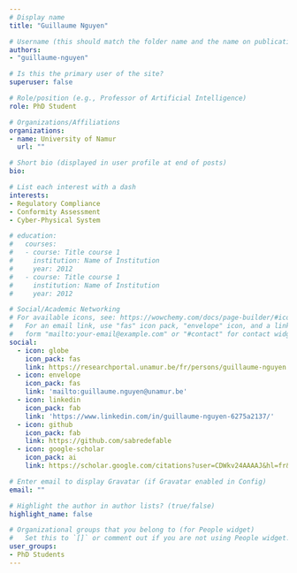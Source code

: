 ```yaml
---
# Display name
title: "Guillaume Nguyen"

# Username (this should match the folder name and the name on publications)
authors:
- "guillaume-nguyen"

# Is this the primary user of the site?
superuser: false

# Role/position (e.g., Professor of Artificial Intelligence)
role: PhD Student

# Organizations/Affiliations
organizations:
- name: University of Namur
  url: ""

# Short bio (displayed in user profile at end of posts)
bio: 

# List each interest with a dash
interests:
- Regulatory Compliance 
- Conformity Assessment 
- Cyber-Physical System

# education:
#   courses:
#   - course: Title course 1
#     institution: Name of Institution
#     year: 2012
#   - course: Title course 1
#     institution: Name of Institution
#     year: 2012

# Social/Academic Networking
# For available icons, see: https://wowchemy.com/docs/page-builder/#icons
#   For an email link, use "fas" icon pack, "envelope" icon, and a link in the
#   form "mailto:your-email@example.com" or "#contact" for contact widget.
social:
  - icon: globe
    icon_pack: fas
    link: https://researchportal.unamur.be/fr/persons/guillaume-nguyen
  - icon: envelope
    icon_pack: fas
    link: 'mailto:guillaume.nguyen@unamur.be'  
  - icon: linkedin
    icon_pack: fab
    link: 'https://www.linkedin.com/in/guillaume-nguyen-6275a2137/'
  - icon: github
    icon_pack: fab
    link: https://github.com/sabredefable
  - icon: google-scholar
    icon_pack: ai
    link: https://scholar.google.com/citations?user=CDWkv24AAAAJ&hl=fr&oi=ao

# Enter email to display Gravatar (if Gravatar enabled in Config)
email: ""

# Highlight the author in author lists? (true/false)
highlight_name: false

# Organizational groups that you belong to (for People widget)
#   Set this to `[]` or comment out if you are not using People widget.
user_groups:
- PhD Students
---
```

